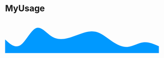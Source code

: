 # MyUsage
<svg xmlns="http://www.w3.org/2000/svg" viewBox="0 0 1440 320"><path fill="#0099ff" fill-opacity="1" d="M0,192L24,213.3C48,235,96,277,144,245.3C192,213,240,107,288,85.3C336,64,384,128,432,160C480,192,528,192,576,181.3C624,171,672,149,720,133.3C768,117,816,107,864,122.7C912,139,960,181,1008,213.3C1056,245,1104,267,1152,261.3C1200,256,1248,224,1296,218.7C1344,213,1392,235,1416,245.3L1440,256L1440,320L1416,320C1392,320,1344,320,1296,320C1248,320,1200,320,1152,320C1104,320,1056,320,1008,320C960,320,912,320,864,320C816,320,768,320,720,320C672,320,624,320,576,320C528,320,480,320,432,320C384,320,336,320,288,320C240,320,192,320,144,320C96,320,48,320,24,320L0,320Z"></path></svg>
